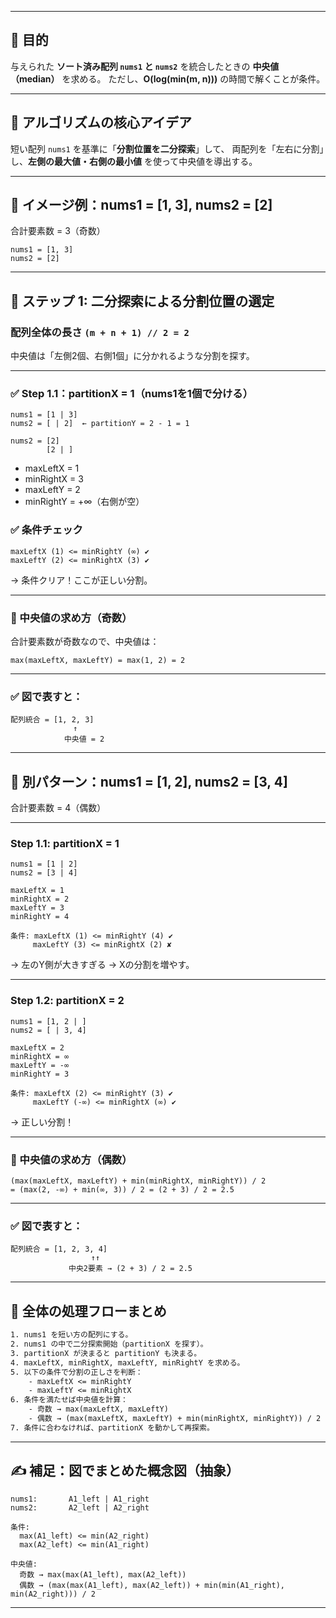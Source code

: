 
---

## 🎯 目的

与えられた **ソート済み配列 `nums1` と `nums2`** を統合したときの **中央値（median）** を求める。
ただし、**O(log(min(m, n)))** の時間で解くことが条件。

---

## 🔑 アルゴリズムの核心アイデア

短い配列 `nums1` を基準に「**分割位置を二分探索**」して、
両配列を「左右に分割」し、**左側の最大値・右側の最小値** を使って中央値を導出する。

---

## 🧠 イメージ例：nums1 = \[1, 3], nums2 = \[2]

合計要素数 = 3（奇数）

```
nums1 = [1, 3]
nums2 = [2]
```

---

## 🧮 ステップ 1: 二分探索による分割位置の選定

### 配列全体の長さ `(m + n + 1) // 2 = 2`

中央値は「左側2個、右側1個」に分かれるような分割を探す。

---

### ✅ Step 1.1：partitionX = 1（nums1を1個で分ける）

```
nums1 = [1 | 3]
nums2 = [ | 2]  ← partitionY = 2 - 1 = 1

nums2 = [2]
        [2 | ]
```

* maxLeftX = 1
* minRightX = 3
* maxLeftY = 2
* minRightY = +∞（右側が空）

### ✅ 条件チェック

```
maxLeftX (1) <= minRightY (∞) ✔
maxLeftY (2) <= minRightX (3) ✔
```

→ 条件クリア！ここが正しい分割。

---

### 🎯 中央値の求め方（奇数）

合計要素数が奇数なので、中央値は：

```
max(maxLeftX, maxLeftY) = max(1, 2) = 2
```

---

### ✅ 図で表すと：

```
配列統合 = [1, 2, 3]
              ↑
            中央値 = 2
```

---

## 🧮 別パターン：nums1 = \[1, 2], nums2 = \[3, 4]

合計要素数 = 4（偶数）

---

### Step 1.1: partitionX = 1

```
nums1 = [1 | 2]
nums2 = [3 | 4]

maxLeftX = 1
minRightX = 2
maxLeftY = 3
minRightY = 4

条件: maxLeftX (1) <= minRightY (4) ✔
     maxLeftY (3) <= minRightX (2) ✘
```

→ 左のY側が大きすぎる → Xの分割を増やす。

---

### Step 1.2: partitionX = 2

```
nums1 = [1, 2 | ]
nums2 = [ | 3, 4]

maxLeftX = 2
minRightX = ∞
maxLeftY = -∞
minRightY = 3

条件: maxLeftX (2) <= minRightY (3) ✔
     maxLeftY (-∞) <= minRightX (∞) ✔
```

→ 正しい分割！

---

### 🎯 中央値の求め方（偶数）

```
(max(maxLeftX, maxLeftY) + min(minRightX, minRightY)) / 2
= (max(2, -∞) + min(∞, 3)) / 2 = (2 + 3) / 2 = 2.5
```

---

### ✅ 図で表すと：

```
配列統合 = [1, 2, 3, 4]
                  ↑↑
             中央2要素 → (2 + 3) / 2 = 2.5
```

---

## 🔄 全体の処理フローまとめ

```txt
1. nums1 を短い方の配列にする。
2. nums1 の中で二分探索開始（partitionX を探す）。
3. partitionX が決まると partitionY も決まる。
4. maxLeftX, minRightX, maxLeftY, minRightY を求める。
5. 以下の条件で分割の正しさを判断：
    - maxLeftX <= minRightY
    - maxLeftY <= minRightX
6. 条件を満たせば中央値を計算：
    - 奇数 → max(maxLeftX, maxLeftY)
    - 偶数 → (max(maxLeftX, maxLeftY) + min(minRightX, minRightY)) / 2
7. 条件に合わなければ、partitionX を動かして再探索。
```

---

## ✍️ 補足：図でまとめた概念図（抽象）

```
nums1:       A1_left | A1_right
nums2:       A2_left | A2_right

条件:
  max(A1_left) <= min(A2_right)
  max(A2_left) <= min(A1_right)

中央値:
  奇数 → max(max(A1_left), max(A2_left))
  偶数 → (max(max(A1_left), max(A2_left)) + min(min(A1_right), min(A2_right))) / 2
```

---

